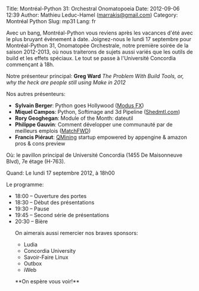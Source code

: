 Title: Montréal-Python 31: Orchestral Onomatopoeia 
Date: 2012-09-06 12:39
Author: Mathieu Leduc-Hamel (marrakis@gmail.com)
Category: Montréal Python
Slug: mp31
Lang: fr

Avec un bang, Montréal-Python vous reviens après les vacances d'été avec
le plus bruyant évènement à date. Joignez-nous le lundi 17 septembre
pour Montréal-Python 31, Onomatopée Orchestrale, notre première soirée
de la saison 2012-2013, où nous traiterons de sujets aussi variés que
les outils de build et les effets spéciaux. Le tout se passe à
l'Université Concordia commençant à 18h.

Notre présenteur principal: **Greg Ward** *The Problem With Build Tools,
or, why the heck are people still using Make in 2012*

Nos autres présenteurs:

-   **Sylvain Berger**: Python goes Hollywood ([Modus FX][])
-   **Miquel Campos**: Python, Softimage and 3d Pipeline
    ([Shedmtl.com][])
-   **Rory Geoghegan**: Module of the Month: dateutil
-   **Philippe Gauvin**: Comment développer une communauté par de
    meilleurs emplois ([MatchFWD][])
-   **Francis Piéraut**: [QMining][] startup empowered by appengine &
    amazon pros & cons preview

</p>
Où: le pavillon principal de Université Concordia (1455 De Maisonneuve
Blvd), 7e étage (H-763).

Quand: Le lundi 17 septembre 2012, à 18h00

Le programme:

<ul>
<li>
18:00 – Ouverture des portes

</li>
<li>
18:30 – Début des présentations

</li>
<li>
19:30 – Pause

</li>
<li>
19:45 – Second série de présentations

</li>
<li>
20:30 – Bière

</li>
</p>
On aimerais aussi remercier nos braves sponsors:

-   Ludia
-   Concordia University
-   Savoir-Faire Linux
-   Outbox
-   iWeb

</p>
**On espère vous voir!**

  [Modus FX]: http://modusfx.com/
  [Shedmtl.com]: http://shedmtl.com
  [MatchFWD]: http://matchfwd.com/
  [QMining]: http://qmining.com/
